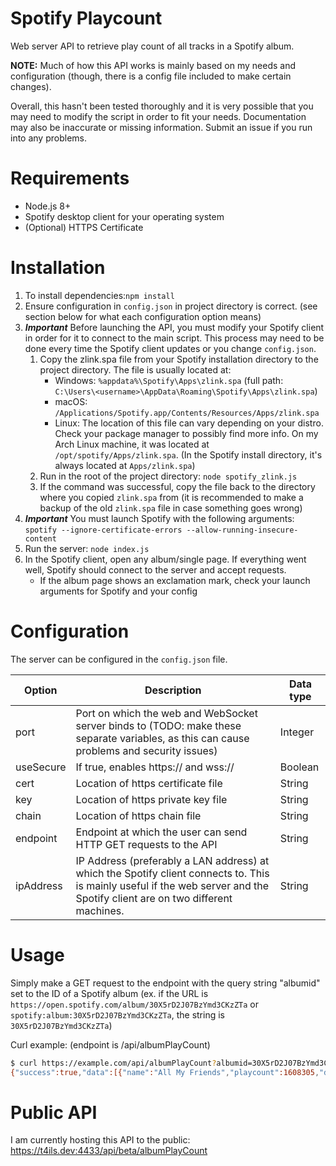 # Spotify Playcount
Web server API to retrieve play count of all tracks in a Spotify album.

**NOTE:** Much of how this API works is mainly based on my needs and configuration (though, there is a config file included to make certain changes).

Overall, this hasn't been tested thoroughly and it is very possible that you may need to modify the script in order to fit your needs. Documentation may also be inaccurate or missing information. Submit an issue if you run into any problems.

# Requirements
* Node.js 8+
* Spotify desktop client for your operating system
* (Optional) HTTPS Certificate

# Installation
1. To install dependencies:`npm install`
2. Ensure configuration in `config.json` in project directory is correct. (see section below for what each configuration option means)
3. _**Important**_ Before launching the API, you must modify your Spotify client in order for it to connect to the main script. This process may need to be done every time the Spotify client updates or you change `config.json`.
    1. Copy the zlink.spa file from your Spotify installation directory to the project directory. The file is usually located at:
        * Windows: `%appdata%\Spotify\Apps\zlink.spa` (full path: `C:\Users\<username>\AppData\Roaming\Spotify\Apps\zlink.spa`)
        * macOS: `/Applications/Spotify.app/Contents/Resources/Apps/zlink.spa`
        * Linux: The location of this file can vary depending on your distro. Check your package manager to possibly find more info. On my Arch Linux machine, it was located at `/opt/spotify/Apps/zlink.spa`. (In the Spotify install directory, it's always located at `Apps/zlink.spa`)
    2. Run in the root of the project directory: `node spotify_zlink.js`
    3. If the command was successful, copy the file back to the directory where you copied `zlink.spa` from (it is recommended to make a backup of the old `zlink.spa` file in case something goes wrong)
4. _**Important**_ You must launch Spotify with the following arguments:
  `spotify --ignore-certificate-errors --allow-running-insecure-content`
5. Run the server: `node index.js`
6. In the Spotify client, open any album/single page. If everything went well, Spotify should connect to the server and accept requests.
    * If the album page shows an exclamation mark, check your launch arguments for Spotify and your config

# Configuration
The server can be configured in the `config.json` file.

| Option    | Description                                                                                                                                                                  | Data type |
|-----------|------------------------------------------------------------------------------------------------------------------------------------------------------------------------------|-----------|
| port      | Port on which the web and WebSocket server binds to (TODO: make these separate variables, as this can cause problems and security issues)                                                        | Integer   |
| useSecure | If true, enables https:// and wss://                                                                                                                                         | Boolean   |
| cert      | Location of https certificate file                                                                                                                                           | String    |
| key       | Location of https private key file                                                                                                                                           | String    |
| chain     | Location of https chain file                                                                                                                                                 | String    |
| endpoint  | Endpoint at which the user can send HTTP GET requests to the API                                                                                                             | String    |
| ipAddress | IP Address (preferably a LAN address) at which the Spotify client connects to. This is mainly useful if the web server and the Spotify client are on two different machines. | String    |

# Usage
Simply make a GET request to the endpoint with the query string "albumid" set to the ID of a Spotify album (ex. if the URL is `https://open.spotify.com/album/30X5rD2J07BzYmd3CKzZTa` or `spotify:album:30X5rD2J07BzYmd3CKzZTa`, the string is `30X5rD2J07BzYmd3CKzZTa`)

Curl example: (endpoint is /api/albumPlayCount)
```bash
$ curl https://example.com/api/albumPlayCount?albumid=30X5rD2J07BzYmd3CKzZTa
{"success":true,"data":[{"name":"All My Friends","playcount":1608305,"disc":1,"number":1,"uri":"spotify:track:7sGTH1fber0bhncNMfNxmt"}]}
```

# Public API
I am currently hosting this API to the public: https://t4ils.dev:4433/api/beta/albumPlayCount
